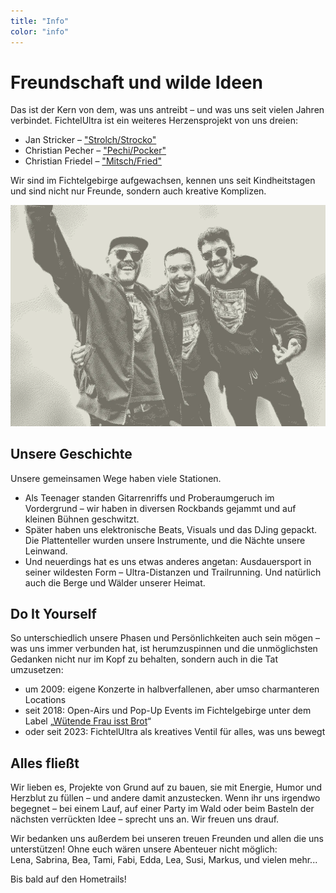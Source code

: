 ```yaml
---
title: "Info"
color: "info"
---
```


# Freundschaft und wilde Ideen

Das ist der Kern von dem, was uns antreibt – und was uns seit vielen Jahren verbindet. FichtelUltra ist ein weiteres Herzensprojekt von uns dreien: 
* Jan Stricker – ["Strolch/Strocko"](https://www.strava.com/athletes/105491252)
* Christian Pecher – ["Pechi/Pocker"](https://www.strava.com/athletes/24152579)
* Christian Friedel – ["Mitsch/Fried"](https://www.strava.com/athletes/92862021?oq=fried) 

Wir sind im Fichtelgebirge aufgewachsen, kennen uns seit Kindheitstagen und sind nicht nur Freunde, sondern auch kreative Komplizen.

![Gruppenfoto von den drei Machern von FichtelUltra. Von Links: Jan Stricker, Christian Pecher, Christian Friedel.](images/about.webp "Das sind wird: Strocko, Pechi und Fried.")

## Unsere Geschichte

Unsere gemeinsamen Wege haben viele Stationen.
* Als Teenager standen Gitarrenriffs und Proberaumgeruch im Vordergrund – wir haben in diversen Rockbands gejammt und auf kleinen Bühnen geschwitzt.
* Später haben uns elektronische Beats, Visuals und das DJing gepackt. Die Plattenteller wurden unsere Instrumente, und die Nächte unsere Leinwand.
* Und neuerdings hat es uns etwas anderes angetan: Ausdauersport in seiner wildesten Form – Ultra-Distanzen und Trailrunning. Und natürlich auch die Berge und Wälder unserer Heimat.

## Do It Yourself

So unterschiedlich unsere Phasen und Persönlichkeiten auch sein mögen – was uns immer verbunden hat, ist herumzuspinnen und die unmöglichsten Gedanken nicht nur im Kopf zu behalten, sondern auch in die Tat umzusetzen:

* um 2009: eigene Konzerte in halbverfallenen, aber umso charmanteren Locations
* seit 2018: Open-Airs und Pop-Up Events im Fichtelgebirge unter dem Label „[Wütende Frau isst Brot](https://www.instagram.com/wuetendefrauisstbrot/)“
* oder seit 2023: FichtelUltra als kreatives Ventil für alles, was uns bewegt

## Alles fließt

Wir lieben es, Projekte von Grund auf zu bauen, sie mit Energie, Humor und Herzblut zu füllen – und andere damit anzustecken. Wenn ihr uns irgendwo begegnet – bei einem Lauf, auf einer Party im Wald oder beim Basteln der nächsten verrückten Idee – sprecht uns an. Wir freuen uns drauf.

Wir bedanken uns außerdem bei unseren treuen Freunden und allen die uns unterstützen! Ohne euch wären unsere Abenteuer nicht möglich:    
Lena, Sabrina, Bea, Tami, Fabi, Edda, Lea, Susi, Markus, und vielen mehr... 

Bis bald auf den Hometrails!